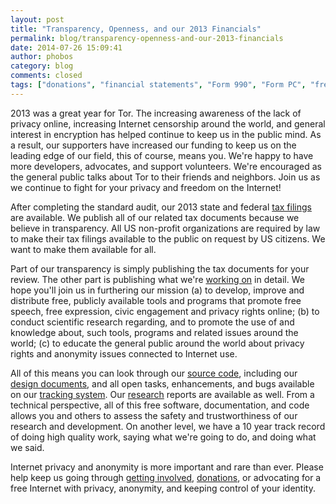 ```yaml
---
layout: post
title: "Transparency, Openness, and our 2013 Financials"
permalink: blog/transparency-openness-and-our-2013-financials
date: 2014-07-26 15:09:41
author: phobos
category: blog
comments: closed
tags: ["donations", "financial statements", "Form 990", "Form PC", "freedom", "growing", "privacy", "success"]
---
```


2013 was a great year for Tor. The increasing awareness of the lack of privacy online, increasing Internet censorship around the world, and general interest in encryption has helped continue to keep us in the public mind. As a result, our supporters have increased our funding to keep us on the leading edge of our field, this of course, means you. We're happy to have more developers, advocates, and support volunteers. We're encouraged as the general public talks about Tor to their friends and neighbors. Join us as we continue to fight for your privacy and freedom on the Internet!

After completing the standard audit, our 2013 state and federal [tax filings](https://www.torproject.org/about/financials.html.en) are available. We publish all of our related tax documents because we believe in transparency. All US non-profit organizations are required by law to make their tax filings available to the public on request by US citizens. We want to make them available for all.

Part of our transparency is simply publishing the tax documents for your review. The other part is publishing what we're [working on](https://trac.torproject.org/projects/tor/wiki/org/sponsors) in detail. We hope you'll join us in furthering our mission (a) to develop, improve and distribute free, publicly available tools and programs that promote free speech, free expression, civic engagement and privacy rights online; (b) to conduct scientific research regarding, and to promote the use of and knowledge about, such tools, programs and related issues around the world; (c) to educate the general public around the world about privacy rights and anonymity issues connected to Internet use.

All of this means you can look through our [source code](https://gitweb.torproject.org/), including our [design documents](https://www.torproject.org/docs/documentation#DesignDoc), and all open tasks, enhancements, and bugs available on our [tracking system](https://trac.torproject.org/). Our [research](https://research.torproject.org/) reports are available as well. From a technical perspective, all of this free software, documentation, and code allows you and others to assess the safety and trustworthiness of our research and development. On another level, we have a 10 year track record of doing high quality work, saying what we're going to do, and doing what we said.

Internet privacy and anonymity is more important and rare than ever. Please help keep us going through [getting involved](https://www.torproject.org/getinvolved/volunteer.html.en), [donations](https://www.torproject.org/donate/donate.html.en), or advocating for a free Internet with privacy, anonymity, and keeping control of your identity.
